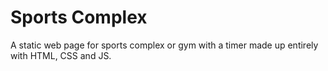# Sports Complex

A static web page for sports complex or gym with a timer made up entirely with HTML, CSS and JS.

